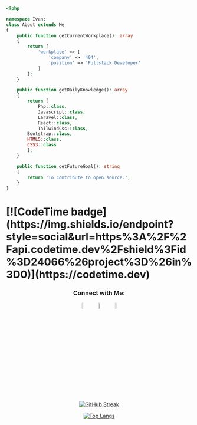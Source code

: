 ```php
<?php

namespace Ivan;
class About extends Me
{
    public function getCurrentWorkplace(): array
    {
        return [
            'workplace' => [
                'company' => '404',
                'position' => 'Fullstack Developer'         
            ]
        ];
    }

    public function getDailyKnowledge(): array
    {
        return [
            Php::class,
            Javascript::class,
            Laravel::class,
            React::class,
            TailwindCss::class,
	    Bootstrap::class,
	    HTML5::class,
	    CSS3::class
        ];
    }

    public function getFutureGoal(): string
    {
        return 'To contribute to open source.';
    }
}
```
<h1 class="text-center">
[![CodeTime badge](https://img.shields.io/endpoint?style=social&url=https%3A%2F%2Fapi.codetime.dev%2Fshield%3Fid%3D24066%26project%3D%26in%3D0)](https://codetime.dev)	
</h1>


<div align="center">
  <h3>Connect with Me:</h3>

[<img src="https://img.icons8.com/fluent/48/000000/facebook-new.png" width="6.5%%"/>](https://www.facebook.com/profile.php?id=100007615364945)  &nbsp; [<img src="https://img.icons8.com/fluent/48/000000/instagram-new.png" width="6.5%"/>](https://www.instagram.com/jhn.ivn/)  &nbsp; <a href="mailto:magtoto599@gmail.com"> <img src="https://img.icons8.com/fluent/48/000000/gmail.png" width="6.5%"/>
  
[![GitHub Streak](https://streak-stats.demolab.com/?user=rukavain&theme=transparent&fire=skyblue&ring=skyblue&sideNums=white&currStreakNum=white&dates=white&border_radius=10)](https://git.io/streak-stats)

[![Top Langs](https://github-readme-stats.vercel.app/api/top-langs/?username=rukavain&layout=donut-vertical&theme=transparent)](https://github.com/rukavain/github-readme-stats)

</div>
